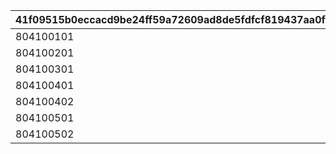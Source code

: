 |41f09515b0eccacd9be24ff59a72609ad8de5fdfcf819437aa0f7cc5f349c24d|abc9958198c9bd0416d09fd566d425cf638d4756b94c34a6916f2b99f6bd8b68|27f8d4eeae72da07e670e10dba09ac0cccf7ca6511c2d95f89f521ba0265325d|626bddb49118f0f200e65c3484d9fb1e0235980004d0c3254192e66408c35ea6|5a06f5cfb5a8149a50637f1183d0d01c70e59fd37e0eaf855761e5e3ced65ec9|6d6cb216a533adc1ffb26b8b34b231321856aa108e03eee519f2ede6cf36516e|9024715731d39340a4151710900859de7d05b128595b3e1a9903afc1877931cf|cc591294d5a44fa4c4d4000bd459f880490426810d6794c174a3e3cb53cf8a38|
| --- | --- | --- | --- | --- | --- | --- | --- |
|804100101|804100121|0|804100111|0|804100131|0|0|
|804100201|804100211|0|804100221|0|804100201|0|0|
|804100301|0|0|804100301|0|0|0|0|
|804100401|0|0|804100401|0|0|0|0|
|804100402|0|0|804100402|0|0|0|0|
|804100501|0|0|804100501|0|0|0|0|
|804100502|0|804100601|804100502|500201|0|0|0|
